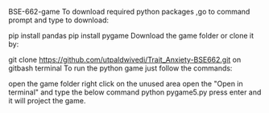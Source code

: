 BSE-662-game
To download required python packages ,go to command prompt and type to download:

pip install pandas
pip install pygame
Download the game folder or clone it by:

git clone https://github.com/utpaldwivedi/Trait_Anxiety-BSE662.git
on gitbash terminal
To run the python game just follow the commands:

open the game folder
right click on the unused area
open the "Open in terminal" and type the below command
python pygame5.py
press enter and it will project the game.
